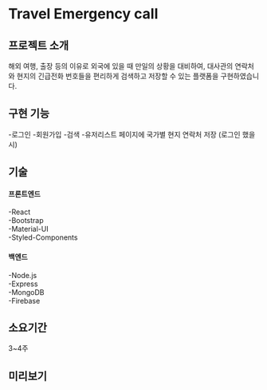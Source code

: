 # Travel Emergency call

## 프로젝트 소개
해외 여행, 출장 등의 이유로 외국에 있을 때 만일의 상황을 대비하여, 대사관의 연락처와 현지의 긴급전화 번호들을 편리하게 검색하고 저장할 수 있는 플랫폼을 구현하였습니다.

## 구현 기능
-로그인
-회원가입
-검색
-유저리스트 페이지에 국가별 현지 연락처 저장 (로그인 했을 시)

## 기술
#### 프론트엔드
-React  
-Bootstrap  
-Material-UI  
-Styled-Components  

#### 백엔드
-Node.js  
-Express  
-MongoDB  
-Firebase  

## 소요기간
3~4주

## 미리보기
